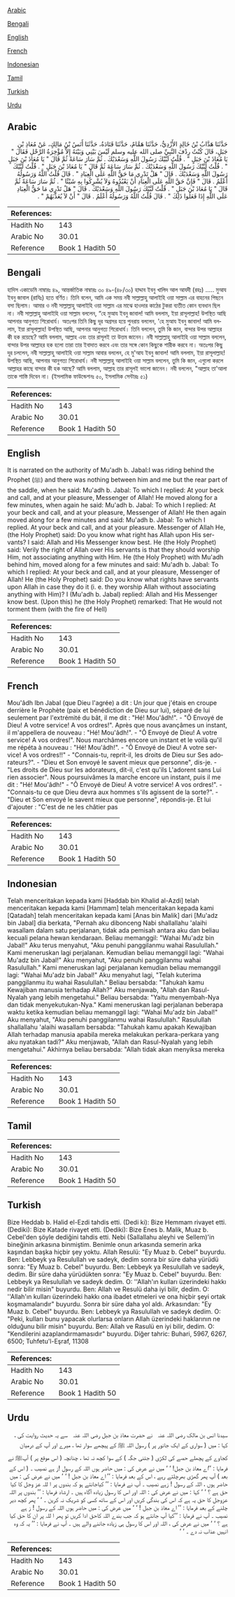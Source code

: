 [Arabic](#arabic)

[Bengali](#bengali)

[English](#english)

[French](#french)

[Indonesian](#indonesian)

[Tamil](#tamil)

[Turkish](#turkish)

[Urdu](#urdu)

## Arabic


<div dir="rtl" lang="ar" style={{fontSize:'larger',backgroundColor:'#f8f9fa',padding:20}}>
حَدَّثَنَا هَدَّابُ بْنُ خَالِدٍ الأَزْدِيُّ، حَدَّثَنَا هَمَّامٌ، حَدَّثَنَا قَتَادَةُ، حَدَّثَنَا أَنَسُ بْنُ مَالِكٍ، عَنْ مُعَاذِ بْنِ جَبَلٍ، قَالَ كُنْتُ رِدْفَ النَّبِيِّ صلى الله عليه وسلم لَيْسَ بَيْنِي وَبَيْنَهُ إِلاَّ مُؤْخِرَةُ الرَّحْلِ فَقَالَ ‏"‏ يَا مُعَاذَ بْنَ جَبَلٍ ‏"‏ ‏.‏ قُلْتُ لَبَّيْكَ رَسُولَ اللَّهِ وَسَعْدَيْكَ ‏.‏ ثُمَّ سَارَ سَاعَةً ثُمَّ قَالَ ‏"‏ يَا مُعَاذَ بْنَ جَبَلٍ ‏"‏ ‏.‏ قُلْتُ لَبَّيْكَ رَسُولَ اللَّهِ وَسَعْدَيْكَ ‏.‏ ثُمَّ سَارَ سَاعَةَ ثُمَّ قَالَ ‏"‏ يَا مُعَاذَ بْنَ جَبَلٍ ‏"‏ ‏.‏ قُلْتُ لَبَّيْكَ رَسُولَ اللَّهِ وَسَعْدَيْكَ ‏.‏ قَالَ ‏"‏ هَلْ تَدْرِي مَا حَقُّ اللَّهِ عَلَى الْعِبَادِ ‏"‏ ‏.‏ قَالَ قُلْتُ اللَّهُ وَرَسُولُهُ أَعْلَمُ ‏.‏ قَالَ ‏"‏ فَإِنَّ حَقَّ اللَّهِ عَلَى الْعِبَادِ أَنْ يَعْبُدُوهُ وَلاَ يُشْرِكُوا بِهِ شَيْئًا ‏"‏ ‏.‏ ثُمَّ سَارَ سَاعَةً ثُمَّ قَالَ ‏"‏ يَا مُعَاذَ بْنَ جَبَلٍ ‏"‏ ‏.‏ قُلْتُ لَبَّيْكَ رَسُولَ اللَّهِ وَسَعْدَيْكَ ‏.‏ قَالَ ‏"‏ هَلْ تَدْرِي مَا حَقُّ الْعِبَادِ عَلَى اللَّهِ إِذَا فَعَلُوا ذَلِكَ ‏"‏ ‏.‏ قَالَ قُلْتُ اللَّهُ وَرَسُولُهُ أَعْلَمُ ‏.‏ قَالَ ‏"‏ أَنْ لاَ يُعَذِّبَهُمْ ‏"‏ ‏.‏
</div>
<div style={{backgroundColor:'#f8f9fa',padding:20, marginBottom: 10}}><table> <thead> <tr> <th>References:</th> <th></th> </tr> </thead> <tbody><tr><td>Hadith No</td><td>143</td></tr><tr><td>Arabic No</td><td>30.01</td></tr><tr><td>Reference</td><td>Book 1 Hadith 50</td></tr></tbody></table></div>

## Bengali


<div dir="ltr" lang="bn" style={{fontSize:'larger',backgroundColor:'#f8f9fa',padding:20}}>
হাদিস একাডেমি নাম্বারঃ ৪৯, আন্তর্জাতিক নাম্বারঃ ৩০ ৪৯-(৪৮/৩০) হাদ্দাব ইবনু খালিদ আল আযদী (রহঃ) ..... মুআয ইবনু জাবাল (রাযিঃ) হতে বর্ণিত। তিনি বলেন, আমি এক সময় নবী সাল্লাল্লাহু আলাইহি ওয়া সাল্লাম এর বাহনের পিছনে বসা ছিলাম। আমার ও নবী সাল্লাল্লাহু আলাইহি ওয়া সাল্লাম এর মাঝে হাওদার কাঠের টুকরা ব্যতীত কোন ব্যবধান ছিল না। নবী সাল্লাল্লাহু আলাইহি ওয়া সাল্লাম বললেন, “হে মুআয ইবনু জাবাল! আমি বললাম, ইয়া রাসূলাল্লাহ! উপস্থিত আছি আপনার আনুগত্য শিরোধার্য। অতঃপর তিনি কিছু দূর অগ্রসর হয়ে পুনরায় বললেন, 'হে মুআয ইবনু জাবাল! আমি বললাম, ইয়া রাসূলাল্লাহ! উপস্থিত আছি, আপনার আনুগত্য শিরোধার্য। তিনি বললেন, তুমি কি জান, বান্দার উপর আল্লাহর কী হক রয়েছে? আমি বললাম, আল্লাহ এবং তার রাসূলই তা উত্তম জানেন। নবী সাল্লাল্লাহু আলাইহি ওয়া সাল্লাম বললেন, বান্দার উপর আল্লাহর হক হলো তারা তার ইবাদাত করবে এবং তার সঙ্গে কোন কিছুকে শারীক করবে না। অতঃপর কিছু দূর চললেন, নবী সাল্লাল্লাহু আলাইহি ওয়া সাল্লাম আবার বললেন, হে মু'আয ইবনু জাবাল! আমি বললাম, ইয়া রাসূলাল্লাহ! উপস্থিত আছি, আপনার আনুগত্য শিরোধার্য। নবী সাল্লাল্লাহু আলাইহি ওয়া সাল্লাম বললেন, তুমি কি জান, এগুলো করলে আল্লাহর কাছে বান্দার কী হক আছে? আমি বললাম, আল্লাহ তার রাসূলই ভালো জানেন। নবী বললেন, "আল্লাহ তা'আলা তাকে শাস্তি দিবেন না। (ইসলামিক ফাউন্ডেশনঃ ৫০, ইসলামিক সেন্টারঃ ৫১)
</div>
<div style={{backgroundColor:'#f8f9fa',padding:20, marginBottom: 10}}><table> <thead> <tr> <th>References:</th> <th></th> </tr> </thead> <tbody><tr><td>Hadith No</td><td>143</td></tr><tr><td>Arabic No</td><td>30.01</td></tr><tr><td>Reference</td><td>Book 1 Hadith 50</td></tr></tbody></table></div>

## English


<div dir="ltr" lang="en" style={{fontSize:'larger',backgroundColor:'#f8f9fa',padding:20}}>
It is narrated on the authority of Mu'adh b. Jabal:I was riding behind the Prophet (ﷺ) and there was nothing between him and me but the rear part of the saddle, when he said: Mu'adh b. Jabal: To which I replied: At your beck and call, and at your pleasure, Messenger of Allah! He moved along for a few minutes, when again he said: Mu'adh b. Jabal: To which I replied: At your beck and call, and at your pleasure, Messenger of Allah! He then again moved along for a few minutes and said: Mu'adh b. Jabal: To which I replied. At your beck and call, and at your pleasure. Messenger of Allah He, (the Holy Prophet) said: Do you know what right has Allah upon His servants? I said: Allah and His Messenger know best. He (the Holy Prophet) said: Verily the right of Allah over His servants is that they should worship Him, not associating anything with Him. He (the Holy Prophet) with Mu'adh behind him, moved along for a few minutes and said: Mu'adh b. Jabal: To which I replied: At your beck and call, and at your pleasure, Messenger of Allah! He (the Holy Prophet) said: Do you know what rights have servants upon Allah in case they do it (i. e. they worship Allah without associating anything with Him)? I (Mu'adh b. Jabal) replied: Allah and His Messenger know best. (Upon this) he (the Holy Prophet) remarked: That He would not torment them (with the fire of Hell)
</div>
<div style={{backgroundColor:'#f8f9fa',padding:20, marginBottom: 10}}><table> <thead> <tr> <th>References:</th> <th></th> </tr> </thead> <tbody><tr><td>Hadith No</td><td>143</td></tr><tr><td>Arabic No</td><td>30.01</td></tr><tr><td>Reference</td><td>Book 1 Hadith 50</td></tr></tbody></table></div>

## French


<div dir="ltr" lang="fr" style={{fontSize:'larger',backgroundColor:'#f8f9fa',padding:20}}>
Mou'âdh Ibn Jabal (que Dieu l'agrée) a dit : Un jour que j'étais en croupe derrière le Prophète (paix et bénédiction de Dieu sur lui), séparé de lui seulement par l'extrémité du bât, il me dit : "Hé! Mou'âdh!". - "Ô Envoyé de Dieu! A votre service! A vos ordres!". Après que nous avançâmes un instant, il m'appellera de nouveau : "Hé! Mou'âdh!". - "Ô Envoyé de Dieu! A votre service! A vos ordres!". Nous marchâmes encore un instant et le voilà qu'il me répéta à nouveau : "Hé! Mou'âdh!". - "Ô Envoyé de Dieu! A votre service! A vos ordres!!" - "Connais-tu, reprit-il, les droits de Dieu sur Ses adorateurs?". - "Dieu et Son envoyé le savent mieux que personne", dis-je. - "Les droits de Dieu sur les adorateurs, dit-il, c'est qu'ils L'adorent sans Lui rien associer". Nous poursuivâmes la marche encore un instant, puis il me dit : "Hé! Mou'âdh!" - "Ô Envoyé de Dieu! A votre service! A vos ordres!". - "Connais-tu ce que Dieu devra aux hommes s'ils agissent de la sorte?". - "Dieu et Son envoyé le savent mieux que personne", répondis-je. Et lui d'ajouter : "C'est de ne les châtier pas
</div>
<div style={{backgroundColor:'#f8f9fa',padding:20, marginBottom: 10}}><table> <thead> <tr> <th>References:</th> <th></th> </tr> </thead> <tbody><tr><td>Hadith No</td><td>143</td></tr><tr><td>Arabic No</td><td>30.01</td></tr><tr><td>Reference</td><td>Book 1 Hadith 50</td></tr></tbody></table></div>

## Indonesian


<div dir="ltr" lang="id" style={{fontSize:'larger',backgroundColor:'#f8f9fa',padding:20}}>
Telah menceritakan kepada kami [Haddab bin Khalid al-Azdi] telah menceritakan kepada kami [Hammam] telah menceritakan kepada kami [Qatadah] telah menceritakan kepada kami [Anas bin Malik] dari [Mu'adz bin Jabal] dia berkata, "Pernah aku dibonceng Nabi shallallahu 'alaihi wasallam dalam satu perjalanan, tidak ada pemisah antara aku dan beliau kecuali pelana hewan kendaraan. Beliau memanggil: "Wahai Mu'adz bin Jabal!" Aku terus menyahut, "Aku penuhi panggilanmu wahai Rasulullah." Kami meneruskan lagi perjalanan. Kemudian beliau memanggil lagi: "Wahai Mu'adz bin Jabal!" Aku menyahut, "Aku penuhi panggilanmu wahai Rasulullah." Kami meneruskan lagi perjalanan kemudian beliau memanggil lagi: "Wahai Mu'adz bin Jabal!" Aku menyahut lagi, "Telah kuterima panggilanmu itu wahai Rasulullah." Beliau bersabda: "Tahukah kamu Kewajiban manusia terhadap Allah?" Aku menjawab, "Allah dan Rasul-Nyalah yang lebih mengetahui." Beliau bersabda: "Yaitu menyembah-Nya dan tidak menyekutukan-Nya." Kami meneruskan lagi perjalanan beberapa waktu ketika kemudian beliau memanggil lagi: "Wahai Mu'adz bin Jabal!" Aku menyahut, "Aku penuhi panggilanmu wahai Rasulullah." Rasulullah shallallahu 'alaihi wasallam bersabda: "Tahukah kamu apakah Kewajiban Allah terhadap manusia apabila mereka melakukan perkara-perkara yang aku nyatakan tadi?" Aku menjawab, "Allah dan Rasul-Nyalah yang lebih mengetahui." Akhirnya beliau bersabda: "Allah tidak akan menyiksa mereka
</div>
<div style={{backgroundColor:'#f8f9fa',padding:20, marginBottom: 10}}><table> <thead> <tr> <th>References:</th> <th></th> </tr> </thead> <tbody><tr><td>Hadith No</td><td>143</td></tr><tr><td>Arabic No</td><td>30.01</td></tr><tr><td>Reference</td><td>Book 1 Hadith 50</td></tr></tbody></table></div>

## Tamil


<div dir="ltr" lang="ta" style={{fontSize:'larger',backgroundColor:'#f8f9fa',padding:20}}>

</div>
<div style={{backgroundColor:'#f8f9fa',padding:20, marginBottom: 10}}><table> <thead> <tr> <th>References:</th> <th></th> </tr> </thead> <tbody><tr><td>Hadith No</td><td>143</td></tr><tr><td>Arabic No</td><td>30.01</td></tr><tr><td>Reference</td><td>Book 1 Hadith 50</td></tr></tbody></table></div>

## Turkish


<div dir="ltr" lang="tr" style={{fontSize:'larger',backgroundColor:'#f8f9fa',padding:20}}>
Bize Heddab b. Halid el-Ezdi tahdis etti. (Dedi ki): Bize Hemmam rivayet etti. (Dediki): Bize Katade rivayet etti. (Dediki): Bize Enes b. Malik, Muaz b. Cebel'den şöyle dediğini tahdis etti. Nebi (Sallallahu aleyhi ve Sellem)'in bineğinin arkasına binmiştim. Benimle onun arkasında semerin arka kaşından başka hiçbir şey yoktu. Allah Resulü: "Ey Muaz b. Cebel" buyurdu. Ben: Lebbeyk ya Resulullah ve sadeyk, dedim sonra bir süre daha yürüdü sonra: "Ey Muaz b. Cebel" buyurdu. Ben: Lebbeyk ya Resulullah ve sadeyk, dedim. Bir süre daha yürüdükten sonra: "Ey Muaz b. Cebel" buyurdu. Ben: Lebbeyk ya Resulullah ve sadeyk dedim. O: ''Allah'ın kulları üzerindeki hakkı nedir bilir misin" buyurdu. Ben: Allah ve Resulü daha iyi bilir, dedim. O: ''Allah'ın kulları üzerindeki hakkı ona ibadet etmeleri ve ona hiçbir şeyi ortak koşmamalarıdır" buyurdu. Sonra bir süre daha yol aldı. Arkasından: "Ey Muaz b. Cebel" buyurdu. Ben: Lebbeyk ya Rasulullah ve sadeyk dedim. O: "Peki, kulları bunu yapacak olurlarsa onların Allah üzerindeki haklarının ne olduğunu bilir misin" buyurdu. Ben: Allah ve Rasulü en iyi bilir, dedim. O: "Kendilerini azaplandırmamasıdır" buyurdu. Diğer tahric: Buhari, 5967, 6267, 6500; Tuhfetu'l-Eşraf, 11308
</div>
<div style={{backgroundColor:'#f8f9fa',padding:20, marginBottom: 10}}><table> <thead> <tr> <th>References:</th> <th></th> </tr> </thead> <tbody><tr><td>Hadith No</td><td>143</td></tr><tr><td>Arabic No</td><td>30.01</td></tr><tr><td>Reference</td><td>Book 1 Hadith 50</td></tr></tbody></table></div>

## Urdu


<div dir="rtl" lang="ur" style={{fontSize:'larger',backgroundColor:'#f8f9fa',padding:20}}>
سیدنا انس بن مالک ‌رضی ‌اللہ ‌عنہ ‌ ‌ نے حضرت معاذ بن جبل ‌رضی ‌اللہ ‌عنہ ‌ ‌ سے یہ حدیث روایت کی ، کہا : میں ( سواری کے ایک جانور پر ) رسول اللہ ﷺ کے پیچھے سوار تھا ، میرے اور آپ کے درمیان کجاوے کے پچھلے حصے کی لکڑی ( جتنی جگہ ) کے سوا کچھ نہ تھا ، چنانچہ ( اس موقع پر ) آپﷺ نے فرمایا : ’’اے معاذ بن جبل! ‘ ‘ میں نے عرض کی : میں حاضر ہوں اللہ کے رسول !ز ہے نصیب ۔ ( اس کے بعد ) آپ پھر گھڑی بھرچلتے رہے ، اس کے بعد فرمایا : ’’ اے معاذ بن جبل ! ‘ ‘ میں نے عرض کی : میں حاضر ہوں ، اللہ کے رسول ! زہے نصیب ۔ آپ نے فرمایا : ’’ کیاجانتے ہو کہ بندوں پر ا للہ عز وجل کا کیا حق ہے ؟ ‘ ‘ کہا : میں نے عرض کی : اللہ اور اس کا رسول زیادہ آگاہ ہیں ۔ ارشاد فرمایا : ’’ بندوں پر اللہ عزوجل کا حق یہ ہے کہ اس کی بندگی کریں اور اس کے ساتھ کسی کو شریک نہ کرین ۔ ‘ ‘ پھر کچھ دیر چلنے کے بعد فرمایا : ’’ اے معاذ بن جبل ! ‘ ‘ میں عرض کی : میں حاضر ہوں اللہ کے رسول ! ز ہے نصیب ۔ آپ نے فرمایا : ’’کیا آپ جانتے ہو کہ جب بندے اللہ کاحق ادا کریں تو پھر ا للہ پر ان کا حق کیا ہے ؟ ‘ ‘ میں نے عرض کی ، اللہ اور اس کا رسول ہی زیادہ جاننے والے ہیں ۔ آپ نے فرمایا : ’’ یہ کہ وہ انہیں عذاب نہ دے ۔ ‘ ‘
</div>
<div style={{backgroundColor:'#f8f9fa',padding:20, marginBottom: 10}}><table> <thead> <tr> <th>References:</th> <th></th> </tr> </thead> <tbody><tr><td>Hadith No</td><td>143</td></tr><tr><td>Arabic No</td><td>30.01</td></tr><tr><td>Reference</td><td>Book 1 Hadith 50</td></tr></tbody></table></div>